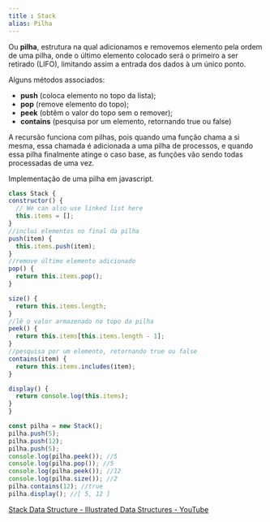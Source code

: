 ```yaml
---
title : Stack
alias: Pilha
---
```


Ou **pilha**, estrutura na qual adicionamos e removemos elemento pela ordem de uma pilha, onde o último elemento colocado será o primeiro a ser retirado (LIFO), limitando assim a entrada dos dados à um único ponto.

Alguns métodos associados:
- **push** (coloca elemento no topo da lista);
- **pop** (remove elemento do topo);
- **peek** (obtêm o valor do topo sem o remover);
- **contains** (pesquisa por um elemento, retornando true ou false)

A recursão funciona com pilhas, pois quando uma função chama a si mesma, essa chamada é adicionada a uma pilha de processos, e quando essa pilha finalmente atinge o caso base, as funções vão sendo todas processadas de uma vez.

Implementação de uma pilha em javascript.

```js
class Stack {
constructor() {
  // We can also use linked list here
  this.items = [];
}
//inclui elementos no final da pilha
push(item) {
  this.items.push(item);
}
//remove último elemento adicionado
pop() {
  return this.items.pop();
}

size() {
  return this.items.length;
}
//lê o valor armazenado no topo da pilha
peek() {
  return this.items[this.items.length - 1];
}
//pesquisa por um elemento, retornando true ou false
contains(item) {
  return this.items.includes(item);
}

display() {
  return console.log(this.items);
}
}

const pilha = new Stack();
pilha.push(5);
pilha.push(12);
pilha.push(5); 
console.log(pilha.peek()); //5
console.log(pilha.pop()); //5
console.log(pilha.peek()); //12
console.log(pilha.size()); //2
pilha.contains(12); //true
pilha.display(); //[ 5, 12 ]
```

[Stack Data Structure - Illustrated Data Structures - YouTube](https://www.youtube.com/watch?v=I5lq6sCuABE)